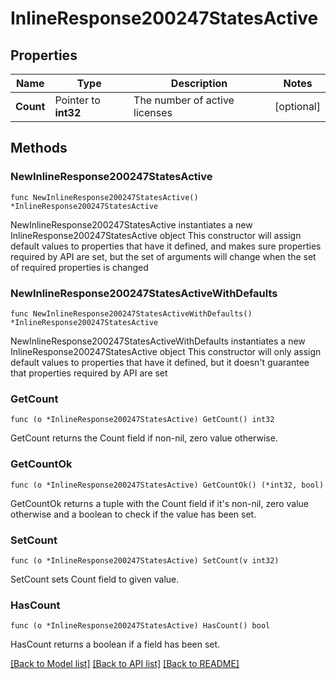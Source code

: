 # InlineResponse200247StatesActive

## Properties

Name | Type | Description | Notes
------------ | ------------- | ------------- | -------------
**Count** | Pointer to **int32** | The number of active licenses | [optional] 

## Methods

### NewInlineResponse200247StatesActive

`func NewInlineResponse200247StatesActive() *InlineResponse200247StatesActive`

NewInlineResponse200247StatesActive instantiates a new InlineResponse200247StatesActive object
This constructor will assign default values to properties that have it defined,
and makes sure properties required by API are set, but the set of arguments
will change when the set of required properties is changed

### NewInlineResponse200247StatesActiveWithDefaults

`func NewInlineResponse200247StatesActiveWithDefaults() *InlineResponse200247StatesActive`

NewInlineResponse200247StatesActiveWithDefaults instantiates a new InlineResponse200247StatesActive object
This constructor will only assign default values to properties that have it defined,
but it doesn't guarantee that properties required by API are set

### GetCount

`func (o *InlineResponse200247StatesActive) GetCount() int32`

GetCount returns the Count field if non-nil, zero value otherwise.

### GetCountOk

`func (o *InlineResponse200247StatesActive) GetCountOk() (*int32, bool)`

GetCountOk returns a tuple with the Count field if it's non-nil, zero value otherwise
and a boolean to check if the value has been set.

### SetCount

`func (o *InlineResponse200247StatesActive) SetCount(v int32)`

SetCount sets Count field to given value.

### HasCount

`func (o *InlineResponse200247StatesActive) HasCount() bool`

HasCount returns a boolean if a field has been set.


[[Back to Model list]](../README.md#documentation-for-models) [[Back to API list]](../README.md#documentation-for-api-endpoints) [[Back to README]](../README.md)


